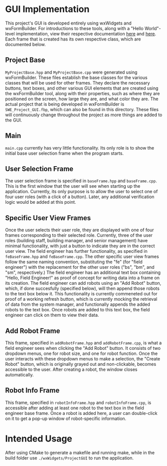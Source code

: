 # GUI Implementation
This project's GUI is developed entirely using wxWidgets and wxFormBuilder. For introductions to these tools, along with a "Hello World"-level implementation, view their respective documentation [here](../WxAppTest/README.md) and [here](../wxFormBuilder/hello_world_trial/README.md). Each frame that is created has its own respective class, which are documented below.

## Project Base
`MyProjectBase.hpp` and `MyProjectBase.cpp` were generated using wxFormBuilder. These files establish the base classes for the various classes that will be used for other frames. They declare the necessary buttons, text boxes, and other various GUI elements that are created using the wxFormBuilder tool, along with their properties, such as where they are positioned on the screen, how large they are, and what color they are. The actual project that is being developed in wxFormBuilder is `SWE_Project_GUI.fbp`, which can also be found in this directory. These files will continuously change throughout the project as more things are added to the GUI.

## Main
`main.cpp` currently has very little functionality. Its only role is to show the initial base user selection frame when the program starts.

## User Selection Frame
The user selection frame is specified in `baseFrame.hpp` and `baseFrame.cpp`. This is the first window that the user will see when starting up the application. Currently, its only purpose is to allow the user to select one of four user roles (with a click of a button). Later, any additional verification logic would be added at this point.

## Specific User View Frames
Once the user selects their user role, they are displayed with one of four frames corresponding to their selected role. Currently, three of the user roles (building staff, building manager, and senior management) have minimal functionality, with just a button to indicate they are in the correct user view. The field engineer has further functionality, as specified in `feBaseFrame.hpp` and `feBaseFrame.cpp`. The other specific user view frames follow the same naming convention, substituting the "fe" (for "field engineer") with the replacement for the other user roles ("bs", "bm", and "sm", respectively.) The field engineer has an additional text box containing "Hello, Field Engineer!" as proof of concept for writing data into a frame on its creation. The field engineer can add robots using an "Add Robot" button, which, if done succesfully (specified below), will then append those robots to the text box below it. This functionality is currently commeneted out for proof of a working refresh button, which is currently mocking the retrieval of data from the system manager, and functionally appends the added robots to the text box. Once robots are added to this text box, the field engineer can click on them to view their data. 

## Add Robot Frame
This frame, specified in `addRobotFrame.hpp` and `addRobotFrame.cpp`, is what a field engineer sees when clicking the "Add Robot" button. It consists of two dropdown menus, one for robot size, and one for robot function. Once the user interacts with these dropdown menus to make a selection, the "Create Robot" button, which is originally grayed out and non-clickable, becomes accessible to the user. After creating a robot, the window closes automatically. 

## Robot Info Frame
This frame, specified in `robotInfoFrame.hpp` and `robotInfoFrame.cpp`, is accessible after adding at least one robot to the text box in the field engineer base frame. Once a robot is added here, a user can double-click on it to get a pop-up window of robot-specific information.

# Intended Usage
After using CMake to generate a makefile and running make, while in the build folder use `./wxWidgets/ProjectGUI` to run the application.